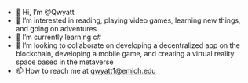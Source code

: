 - 👋 Hi, I’m @Qwyatt
- 👀 I’m interested in reading, playing video games, learning new things, and going on adventures
- 🌱 I’m currently learning c# 
- 💞️ I’m looking to collaborate on developing a decentralized app on the blockchain, developing a mobile game, and creating a virtual reality space based in the metaverse
- 📫 How to reach me at qwyatt1@emich.edu

<!---
Qwyatt/Qwyatt is a ✨ special ✨ repository because its `README.md` (this file) appears on your GitHub profile.
You can click the Preview link to take a look at your changes.
--->
